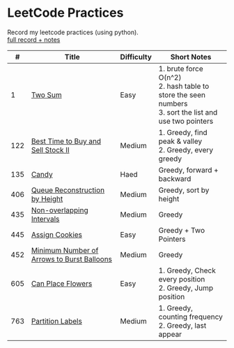 # LeetCode Practices
Record my leetcode practices (using python).  
[full record + notes](https://melissakuo.notion.site/9eee0cf6d7734f38aa69e9e95f32ccf5?v=cf2906a9c5b6458399737d22d7cd5eb0)

| # | Title | Difficulty | Short Notes |
|---|-------|------------|-------|
| 1 | [Two Sum](https://leetcode.com/problems/two-sum/) | Easy | 1. brute force O(n^2) <br> 2. hash table to store the seen numbers <br> 3. sort the list and use two pointers
| 122 | [Best Time to Buy and Sell Stock II](https://leetcode.com/problems/best-time-to-buy-and-sell-stock-ii/) | Medium | 1. Greedy, find peak & valley <br> 2. Greedy, every greedy |
| 135 | [Candy](https://leetcode.com/problems/candy/) | Haed | Greedy, forward + backward |
| 406 | [Queue Reconstruction by Height](https://leetcode.com/problems/queue-reconstruction-by-height/) | Medium | Greedy, sort by height |
| 435 | [Non-overlapping Intervals](https://leetcode.com/problems/non-overlapping-intervals/) | Medium | Greedy |
| 445 | [Assign Cookies](https://leetcode.com/problems/assign-cookies/) | Easy | Greedy + Two Pointers |
| 452 | [Minimum Number of Arrows to Burst Balloons](https://leetcode.com/problems/minimum-number-of-arrows-to-burst-balloons/) | Medium | Greedy |
| 605 | [Can Place Flowers](https://leetcode.com/problems/can-place-flowers/) | Easy | 1. Greedy, Check every position <br> 2. Greedy, Jump position |
| 763 | [Partition Labels](https://leetcode.com/problems/partition-labels/) | Medium | 1. Greedy, counting frequency <br> 2. Greedy, last appear |